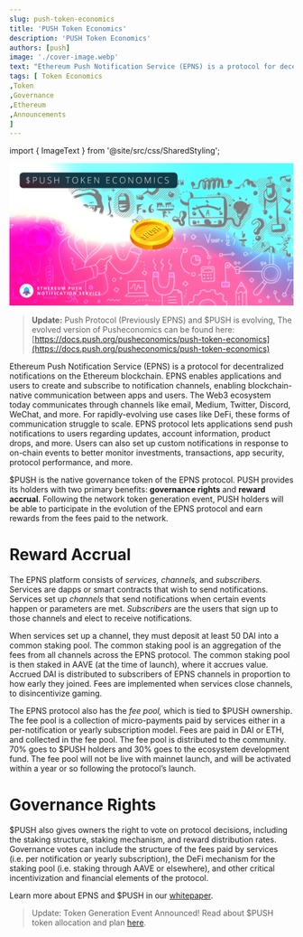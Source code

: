 ```yaml
---
slug: push-token-economics
title: 'PUSH Token Economics'
description: 'PUSH Token Economics'
authors: [push]
image: './cover-image.webp'
text: "Ethereum Push Notification Service (EPNS) is a protocol for decentralized notifications on the Ethereum blockchain. EPNS enables applications and users to create and subscribe to notification channels, enabling blockchain-native communication between apps and users."
tags: [ Token Economics
,Token
,Governance
,Ethereum
,Announcements
]
---
```

import { ImageText } from '@site/src/css/SharedStyling';

![Cover Image of PUSH Token Economics](./cover-image.webp)

<!--truncate-->

> **Update:** Push Protocol (Previously EPNS) and $PUSH is evolving, The evolved version of Pusheconomics can be found here: [https://docs.push.org/pusheconomics/push-token-economics](https://docs.push.org/pusheconomics/push-token-economics)

Ethereum Push Notification Service (EPNS) is a protocol for decentralized notifications on the Ethereum blockchain. EPNS enables applications and users to create and subscribe to notification channels, enabling blockchain-native communication between apps and users. The Web3 ecosystem today communicates through channels like email, Medium, Twitter, Discord, WeChat, and more. For rapidly-evolving use cases like DeFi, these forms of communication struggle to scale. EPNS protocol lets applications send push notifications to users regarding updates, account information, product drops, and more. Users can also set up custom notifications in response to on-chain events to better monitor investments, transactions, app security, protocol performance, and more.

$PUSH is the native governance token of the EPNS protocol. PUSH provides its holders with two primary benefits: **governance rights** and **reward accrual**. Following the network token generation event, PUSH holders will be able to participate in the evolution of the EPNS protocol and earn rewards from the fees paid to the network.

**Reward Accrual**
==================

The EPNS platform consists of _services, channels,_ and _subscribers._ Services are dapps or smart contracts that wish to send notifications. Services set up _channels_ that send notifications when certain events happen or parameters are met. _Subscribers_ are the users that sign up to those channels and elect to receive notifications.

When services set up a channel, they must deposit at least 50 DAI into a common staking pool. The common staking pool is an aggregation of the fees from all channels across the EPNS protocol. The common staking pool is then staked in AAVE (at the time of launch), where it accrues value. Accrued DAI is distributed to subscribers of EPNS channels in proportion to how early they joined. Fees are implemented when services close channels, to disincentivize gaming.

The EPNS protocol also has the _fee pool,_ which is tied to $PUSH ownership. The fee pool is a collection of micro-payments paid by services either in a per-notification or yearly subscription model. Fees are paid in DAI or ETH, and collected in the fee pool. The fee pool is distributed to the community. 70% goes to $PUSH holders and 30% goes to the ecosystem development fund. The fee pool will not be live with mainnet launch, and will be activated within a year or so following the protocol’s launch.

**Governance Rights**
=====================

$PUSH also gives owners the right to vote on protocol decisions, including the staking structure, staking mechanism, and reward distribution rates. Governance votes can include the structure of the fees paid by services (i.e. per notification or yearly subscription), the DeFi mechanism for the staking pool (i.e. staking through AAVE or elsewhere), and other critical incentivization and financial elements of the protocol.

Learn more about EPNS and $PUSH in our [whitepaper](https://whitepaper.epns.io/).

> Update: Token Generation Event Announced! Read about $PUSH token allocation and plan [here](https://medium.com/ethereum-push-notification-service/announcing-the-epns-push-token-generation-event-4d1699e716f5).
